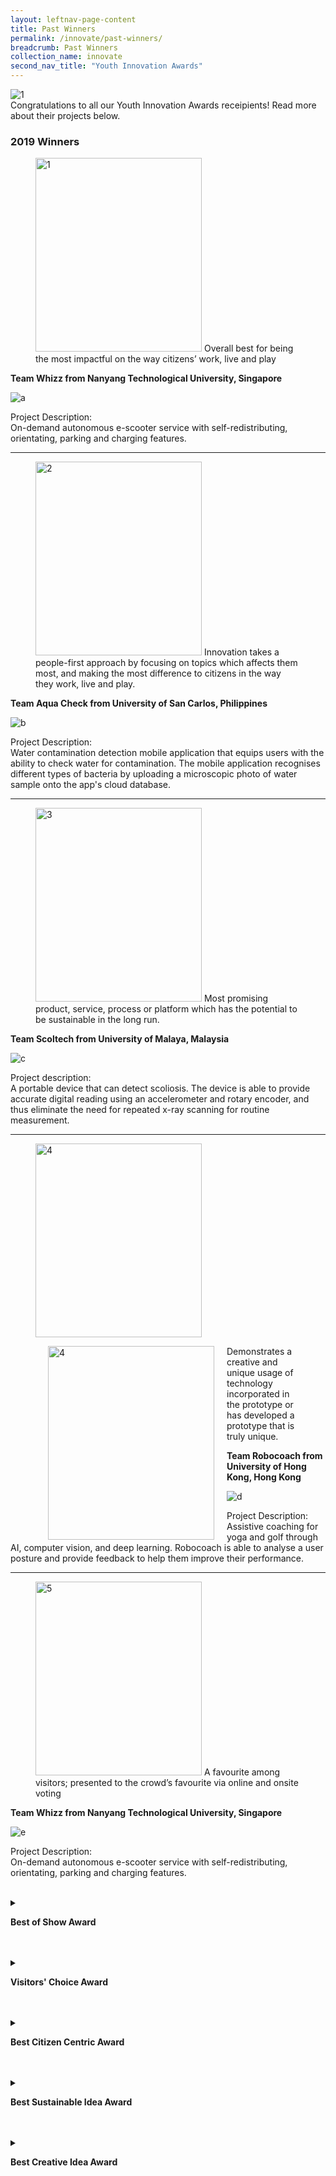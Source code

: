 ```yaml
---
layout: leftnav-page-content
title: Past Winners
permalink: /innovate/past-winners/
breadcrumb: Past Winners
collection_name: innovate
second_nav_title: "Youth Innovation Awards"
---
```


![1](/images/innovate/yia/yia-7.jpg)<br>
Congratulations to all our Youth Innovation Awards receipients! Read more about their projects below.
### 2019 Winners

<p><figure>
  <img src="/images/innovate/yia/YIAlogo_190508_BestOfShow.png" alt="1" style="width:266px;height:310px">
Overall best for being the most impactful on the way citizens’ work, live and play
</figure></p>

**Team Whizz from Nanyang Technological University, Singapore**

![a](/images/innovate/yia/whizz.jpg)

Project Description: <br>
On-demand autonomous e-scooter service with self-redistributing, orientating, parking and charging features. 

---

<p><figure>
  <img src="/images/innovate/yia/YIAlogo_190508_BestCitizenCentric.png" alt="2" class="center" style="width:266px;height:310px">
Innovation takes a people-first approach by focusing on topics which affects them most, and making the most difference to citizens in the way they work, live and play.
</figure></p>

**Team Aqua Check from University of San Carlos, Philippines**

![b](/images/innovate/yia/aquacheck.jpg)

Project Description: <br>
Water contamination detection mobile application that equips users with the ability to check water for contamination. The mobile application recognises different types of bacteria by uploading a microscopic photo of water sample onto the app's cloud database. 

---

<p><figure>
  <img src="/images/innovate/yia/YIAlogo_190508_BestSustainableIdea.png" alt="3" style="width:266px;height:310px">
Most promising product, service, process or platform which has the potential to be sustainable in the long run.</figure></p>

**Team Scoltech from University of Malaya, Malaysia**

![c](/images/innovate/yia/scoltech.jpg)

Project description:<br>
A portable device that can detect scoliosis. The device is able to provide accurate digital reading using an accelerometer and rotary encoder, and thus eliminate the need for repeated x-ray scanning for routine measurement. 

---

<p><figure>
  <img src="/images/innovate/yia/YIAlogo_190508_BestCreativeIdea.png" alt="4" style="width:266px;height:310px">
  <p><img src="/images/innovate/yia/YIAlogo_190508_BestCreativeIdea.png" alt="4" style="float:left;width:266px;height:310px;margin:0px 20px"></p>
Demonstrates a creative and unique usage of technology incorporated in the prototype or has developed a prototype that is truly unique.</figure></p>

**Team Robocoach from University of Hong Kong, Hong Kong** 

![d](/images/innovate/yia/robocoach.jpg)

Project Description:<br>
Assistive coaching for yoga and golf through AI, computer vision, and deep learning. Robocoach is able to analyse a user posture and provide feedback to help them improve their performance.

---

<p><figure>
  <img src="/images/innovate/yia/YIAlogo_190508_VisitorsChoiceAward.png" alt="5" style="width:266px;height:310px">
  A favourite among visitors; presented to the crowd’s favourite via online and onsite voting</figure></p>

**Team Whizz from Nanyang Technological University, Singapore**

![e](/images/innovate/yia/whizz2.jpg)

Project Description:<br>
On-demand autonomous e-scooter service with self-redistributing, orientating, parking and charging features. 


<br>
<details>
  <summary><p><b>Best of Show Award</b></p></summary>
   <p><img src="/images/innovate/yia/YIAlogo_190508_BestOfShow.png" alt="4" style="float:left;width:266px;height:310px;margin:0px 20px"></p><br><br><br>Overall best for being the most impactful on the way citizens’ work, live and play<br><br><br>
  <p><i>Winners</i></p>
  <p><b>Whizz, Nanyang Technological University</b></p>
  <p><img src="/images/innovate/yia/whizz.jpg" alt="5"></p>  
  </details>
<br>
<br>
<details>
  <summary><p><b>Visitors' Choice Award</b></p></summary>
  <p><img src="/images/innovate/yia/yia-3.jpg" alt="4"></p>
  <p><i>Winners</i></p>
  <p>Whizz, Nanyang Technological University</p>
  </details>
<br>
<br>
<details>
  <summary><p><b>Best Citizen Centric Award</b></p></summary>
  <p><img src="/images/innovate/yia/yia-4.jpg" alt="5"></p>
  <p><i>Winners</i></p>
  <p>Aqua Check, University of Santa Carlos</p>
  </details>
<br>
<br>
<details>
  <summary><p><b>Best Sustainable Idea Award</b></p></summary>
  <p><img src="/images/innovate/yia/yia-5.jpg" alt="6"></p>
  <p><i>Winners</i></p>
  <p>Scoltech, University of Malaya</p>
  </details>
<br>
<br>
<details>
  <summary><p><b>Best Creative Idea Award</b></p></summary>
  <p><img src="/images/innovate/yia/yia-6.jpg" alt="7"></p>
  <p><i>Winners</i></p>
  <p>Robocoach, University of Hong Kong</p>
  </details>
